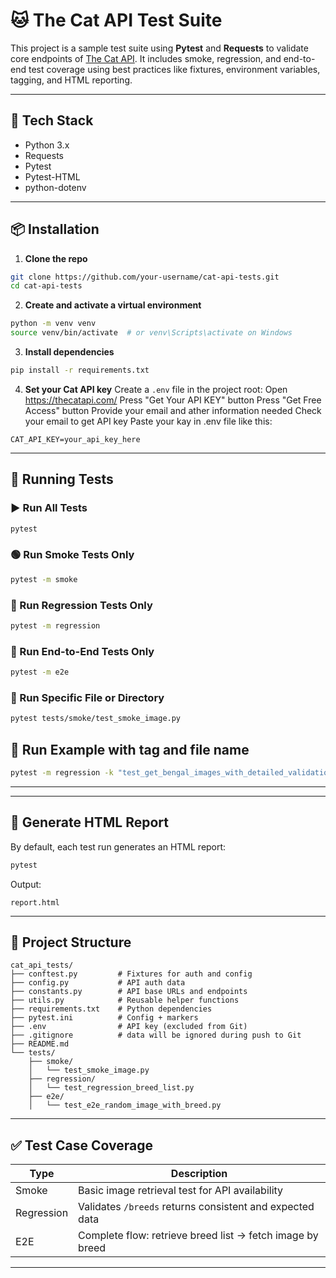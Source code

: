# 🐱 The Cat API Test Suite

This project is a sample test suite using **Pytest** and **Requests** to validate core endpoints of [The Cat API](https://thecatapi.com/). It includes smoke, regression, and end-to-end test coverage using best practices like fixtures, environment variables, tagging, and HTML reporting.

---

## 🧰 Tech Stack

- Python 3.x
- Requests
- Pytest
- Pytest-HTML
- python-dotenv

---

## 📦 Installation

1. **Clone the repo**
```bash
git clone https://github.com/your-username/cat-api-tests.git
cd cat-api-tests
```

2. **Create and activate a virtual environment**
```bash
python -m venv venv
source venv/bin/activate  # or venv\Scripts\activate on Windows
```

3. **Install dependencies**
```bash
pip install -r requirements.txt
```

4. **Set your Cat API key**
Create a `.env` file in the project root:
Open https://thecatapi.com/
Press "Get Your API KEY" button
Press "Get Free Access" button
Provide your email and ather information needed
Check your email to get API key
Paste your kay in .env file like this:
```
CAT_API_KEY=your_api_key_here
```
---

## 🚀 Running Tests

### ▶ Run All Tests
```bash
pytest
```

### 🟢 Run Smoke Tests Only
```bash
pytest -m smoke
```

### 🧪 Run Regression Tests Only
```bash
pytest -m regression
```

### 🔁 Run End-to-End Tests Only
```bash
pytest -m e2e
```

### 📝 Run Specific File or Directory
```bash
pytest tests/smoke/test_smoke_image.py
```

## 🧪 Run Example with tag and file name

```bash
pytest -m regression -k "test_get_bengal_images_with_detailed_validation"
```
---
---

## 📄 Generate HTML Report

By default, each test run generates an HTML report:

```bash
pytest
```

Output:
```
report.html
```


---

## 📁 Project Structure

```
cat_api_tests/
├── conftest.py         # Fixtures for auth and config
├── config.py           # API auth data
├── constants.py        # API base URLs and endpoints
├── utils.py            # Reusable helper functions
├── requirements.txt    # Python dependencies
├── pytest.ini          # Config + markers
├── .env                # API key (excluded from Git)
├── .gitignore          # data will be ignored during push to Git
├── README.md
└── tests/
    ├── smoke/
    │   └── test_smoke_image.py
    ├── regression/
    │   └── test_regression_breed_list.py
    ├── e2e/
    │   └── test_e2e_random_image_with_breed.py
```

---

## ✅ Test Case Coverage

| Type       | Description                                               |
|------------|-----------------------------------------------------------|
| Smoke      | Basic image retrieval test for API availability           |
| Regression | Validates `/breeds` returns consistent and expected data  |
| E2E        | Complete flow: retrieve breed list → fetch image by breed |

---





